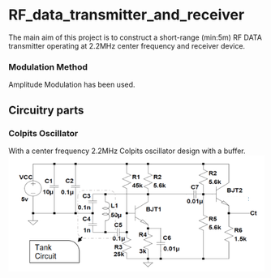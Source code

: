 # RF_data_transmitter_and_receiver
The main aim of this project is to construct a short-range (min:5m) RF DATA
transmitter operating at 2.2MHz center frequency and receiver device.

### Modulation Method
Amplitude Modulation has been used. 
 
 ## Circuitry parts
 ### Colpits Oscillator
 With a center frequency 2.2MHz Colpits oscillator design with a buffer. 
 ![colpitts](https://github.com/ErmanIZTECH/RF_data_transmitter_and_receiver/blob/master/image.png)
 
 
